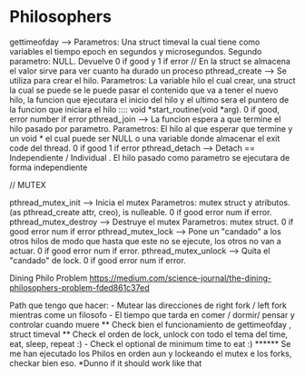 # Philosophers

gettimeofday --> Parametros: Una struct timeval la cual tiene como variables el tiempo epoch en segundos y microsegundos. Segundo parametro: NULL. Devuelve 0 if good y 1 if error // En la struct se almacena el valor sirve para ver cuanto ha durado un proceso
pthread_create --> Se utiliza para crear el hilo. Parametros: La variable hilo el cual crear, una struct la cual se puede se le puede pasar el contenido que va a tener el nuevo hilo, la funcion que ejecutara el inicio del hilo y el ultimo sera el puntero de la funcion que iniciara el hilo :::: void *start_routine(void *arg). 0 if good, error number if error
pthread_join --> La funcion espera a que termine el hilo pasado por parametro. Parametros: El hilo al que esperar que termine y un void * el cual puede ser NULL o una variable donde almacenar el exit code del thread. 0 if good 1 if error
pthread_detach --> Detach == Independiente / Individual . El hilo pasado como parametro se ejecutara de forma independiente

// MUTEX

pthread_mutex_init --> Inicia el mutex Parametros: mutex struct y atributos. (as pthread_create attr, creo), is nulleable. 0 if good error num if error.
pthread_mutex_destroy -->  Destruye el mutex Parametros: mutex struct. 0 if good error num if error
pthread_mutex_lock --> Pone un "candado" a los otros hilos de modo que hasta que este no se ejecute, los otros no van a actuar. 0 if good error num if error.
pthread_mutex_unlock --> Quita el "candado" de lock. 0 if good error num if error.

Dining Philo Problem
https://medium.com/science-journal/the-dining-philosophers-problem-fded861c37ed

Path que tengo que hacer:
							- Mutear las direcciones de right fork / left fork mientras come un filosofo
							- El tiempo que tarda en comer / dormir/ pensar y controlar cuando muere
							** Check bien el funcionamiento de gettimeofday , struct timeval
							** Check el orden de lock, unlock con todo el tema del time, eat, sleep, repeat :)
							- Check el optional de minimum time to eat :)
							****** Se me han ejecutado los Philos en orden aun y lockeando el mutex e los forks, checkar bien eso. *Dunno if it should work like that
